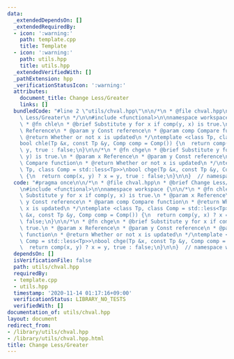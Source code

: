 ```yaml
---
data:
  _extendedDependsOn: []
  _extendedRequiredBy:
  - icon: ':warning:'
    path: template.cpp
    title: Template
  - icon: ':warning:'
    path: utils.hpp
    title: utils.hpp
  _extendedVerifiedWith: []
  _pathExtension: hpp
  _verificationStatusIcon: ':warning:'
  attributes:
    document_title: Change Less/Greater
    links: []
  bundledCode: "#line 2 \"utils/chval.hpp\"\n\n/*\n * @file chval.hpp\n * @brief Change\
    \ Less/Greater\n */\n\n#include <functional>\n\nnamespace workspace {\n\n/*\n\
    \ * @fn chle\n * @brief Substitute y for x if comp(y, x) is true.\n * @param x\
    \ Reference\n * @param y Const reference\n * @param comp Compare function\n *\
    \ @return Whether or not x is updated\n */\ntemplate <class Tp, class Comp = std::less<Tp>>\n\
    bool chle(Tp &x, const Tp &y, Comp comp = Comp()) {\n  return comp(y, x) ? x =\
    \ y, true : false;\n}\n\n/*\n * @fn chge\n * @brief Substitute y for x if comp(x,\
    \ y) is true.\n * @param x Reference\n * @param y Const reference\n * @param comp\
    \ Compare function\n * @return Whether or not x is updated\n */\ntemplate <class\
    \ Tp, class Comp = std::less<Tp>>\nbool chge(Tp &x, const Tp &y, Comp comp = Comp())\
    \ {\n  return comp(x, y) ? x = y, true : false;\n}\n\n}  // namespace workspace\n"
  code: "#pragma once\n\n/*\n * @file chval.hpp\n * @brief Change Less/Greater\n */\n\
    \n#include <functional>\n\nnamespace workspace {\n\n/*\n * @fn chle\n * @brief\
    \ Substitute y for x if comp(y, x) is true.\n * @param x Reference\n * @param\
    \ y Const reference\n * @param comp Compare function\n * @return Whether or not\
    \ x is updated\n */\ntemplate <class Tp, class Comp = std::less<Tp>>\nbool chle(Tp\
    \ &x, const Tp &y, Comp comp = Comp()) {\n  return comp(y, x) ? x = y, true :\
    \ false;\n}\n\n/*\n * @fn chge\n * @brief Substitute y for x if comp(x, y) is\
    \ true.\n * @param x Reference\n * @param y Const reference\n * @param comp Compare\
    \ function\n * @return Whether or not x is updated\n */\ntemplate <class Tp, class\
    \ Comp = std::less<Tp>>\nbool chge(Tp &x, const Tp &y, Comp comp = Comp()) {\n\
    \  return comp(x, y) ? x = y, true : false;\n}\n\n}  // namespace workspace\n"
  dependsOn: []
  isVerificationFile: false
  path: utils/chval.hpp
  requiredBy:
  - template.cpp
  - utils.hpp
  timestamp: '2020-11-14 01:17:16+09:00'
  verificationStatus: LIBRARY_NO_TESTS
  verifiedWith: []
documentation_of: utils/chval.hpp
layout: document
redirect_from:
- /library/utils/chval.hpp
- /library/utils/chval.hpp.html
title: Change Less/Greater
---
```

